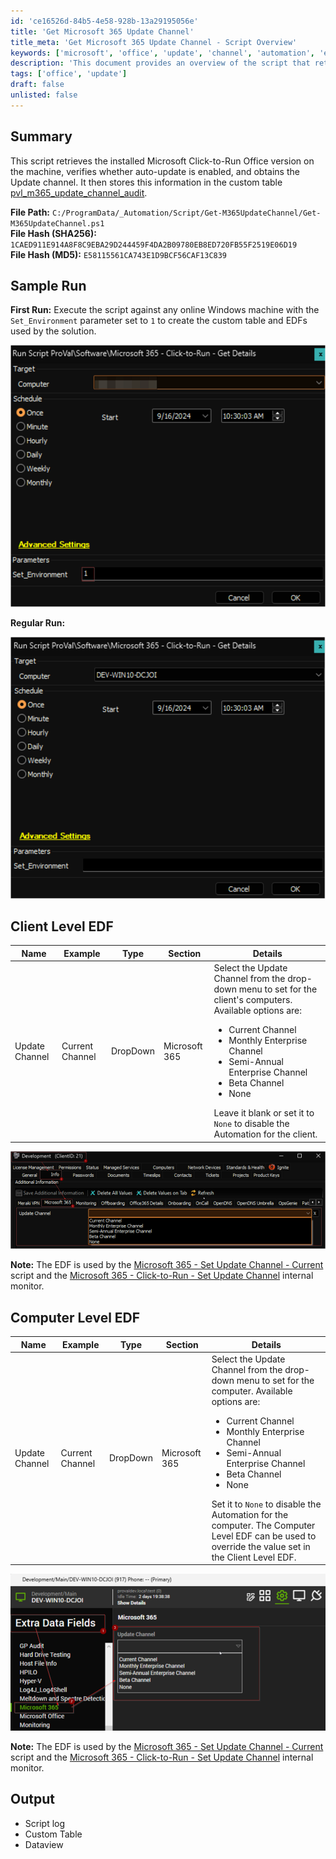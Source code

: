 ```yaml
---
id: 'ce16526d-84b5-4e58-928b-13a29195056e'
title: 'Get Microsoft 365 Update Channel'
title_meta: 'Get Microsoft 365 Update Channel - Script Overview'
keywords: ['microsoft', 'office', 'update', 'channel', 'automation', 'edf']
description: 'This document provides an overview of the script that retrieves the installed Microsoft Click-to-Run Office version, verifies auto-update settings, and stores the Update channel information in a custom table for monitoring and management purposes.'
tags: ['office', 'update']
draft: false
unlisted: false
---
```


## Summary

This script retrieves the installed Microsoft Click-to-Run Office version on the machine, verifies whether auto-update is enabled, and obtains the Update channel. It then stores this information in the custom table [pvl_m365_update_channel_audit](<../../unsorted/SWM - Software Configuration - Custom Table - pvl_m365_update_channel_audit.md>).

**File Path:** `C:/ProgramData/_Automation/Script/Get-M365UpdateChannel/Get-M365UpdateChannel.ps1`  
**File Hash (SHA256):** `1CAED911E914A8F8C9EBA29D244459F4DA2B09780EB8ED720FB55F2519E06D19`  
**File Hash (MD5):** `E58115561CA743E1D9BCF56CAF13C839`  

## Sample Run

**First Run:** Execute the script against any online Windows machine with the `Set_Environment` parameter set to `1` to create the custom table and EDFs used by the solution.

![First Run](../../../static/img/Microsoft-365---Click-to-Run---Get-Details/image_1.png)

**Regular Run:**  

![Regular Run](../../../static/img/Microsoft-365---Click-to-Run---Get-Details/image_2.png)

## Client Level EDF

| Name            | Example          | Type      | Section        | Details                                                                                                                                       |
|-----------------|------------------|-----------|----------------|-----------------------------------------------------------------------------------------------------------------------------------------------|
| Update Channel   | Current Channel  | DropDown  | Microsoft 365  | Select the Update Channel from the drop-down menu to set for the client's computers. Available options are: <ul><li>Current Channel</li><li>Monthly Enterprise Channel</li><li>Semi-Annual Enterprise Channel</li><li>Beta Channel</li><li>None</li></ul> Leave it blank or set it to `None` to disable the Automation for the client. |

![Client Level EDF](../../../static/img/Microsoft-365---Click-to-Run---Get-Details/image_3.png)

**Note:** The EDF is used by the [Microsoft 365 - Set Update Channel - Current](<./Microsoft 365 - Set Update Channel - Current.md>) script and the [Microsoft 365 - Click-to-Run - Set Update Channel](https://proval.itglue.com/DOC-5078775-17164734) internal monitor.

## Computer Level EDF

| Name            | Example          | Type      | Section        | Details                                                                                                                                       |
|-----------------|------------------|-----------|----------------|-----------------------------------------------------------------------------------------------------------------------------------------------|
| Update Channel   | Current Channel  | DropDown  | Microsoft 365  | Select the Update Channel from the drop-down menu to set for the computer. Available options are: <ul><li>Current Channel</li><li>Monthly Enterprise Channel</li><li>Semi-Annual Enterprise Channel</li><li>Beta Channel</li><li>None</li></ul> Set it to `None` to disable the Automation for the computer. The Computer Level EDF can be used to override the value set in the Client Level EDF. |

![Computer Level EDF](../../../static/img/Microsoft-365---Click-to-Run---Get-Details/image_4.png)

**Note:** The EDF is used by the [Microsoft 365 - Set Update Channel - Current](<./Microsoft 365 - Set Update Channel - Current.md>) script and the [Microsoft 365 - Click-to-Run - Set Update Channel](https://proval.itglue.com/DOC-5078775-17164734) internal monitor.

## Output

- Script log
- Custom Table
- Dataview
